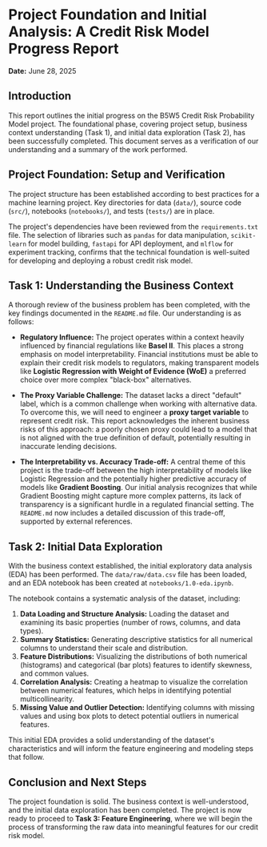 # Project Foundation and Initial Analysis: A Credit Risk Model Progress Report

**Date:** June 28, 2025

## Introduction

This report outlines the initial progress on the B5W5 Credit Risk Probability Model project. The foundational phase, covering project setup, business context understanding (Task 1), and initial data exploration (Task 2), has been successfully completed. This document serves as a verification of our understanding and a summary of the work performed.

## Project Foundation: Setup and Verification

The project structure has been established according to best practices for a machine learning project. Key directories for data (`data/`), source code (`src/`), notebooks (`notebooks/`), and tests (`tests/`) are in place. 

The project's dependencies have been reviewed from the `requirements.txt` file. The selection of libraries such as `pandas` for data manipulation, `scikit-learn` for model building, `fastapi` for API deployment, and `mlflow` for experiment tracking, confirms that the technical foundation is well-suited for developing and deploying a robust credit risk model.

## Task 1: Understanding the Business Context

A thorough review of the business problem has been completed, with the key findings documented in the `README.md` file. Our understanding is as follows:

*   **Regulatory Influence:** The project operates within a context heavily influenced by financial regulations like **Basel II**. This places a strong emphasis on model interpretability. Financial institutions must be able to explain their credit risk models to regulators, making transparent models like **Logistic Regression with Weight of Evidence (WoE)** a preferred choice over more complex "black-box" alternatives.

*   **The Proxy Variable Challenge:** The dataset lacks a direct "default" label, which is a common challenge when working with alternative data. To overcome this, we will need to engineer a **proxy target variable** to represent credit risk. This report acknowledges the inherent business risks of this approach: a poorly chosen proxy could lead to a model that is not aligned with the true definition of default, potentially resulting in inaccurate lending decisions.

*   **The Interpretability vs. Accuracy Trade-off:** A central theme of this project is the trade-off between the high interpretability of models like Logistic Regression and the potentially higher predictive accuracy of models like **Gradient Boosting**. Our initial analysis recognizes that while Gradient Boosting might capture more complex patterns, its lack of transparency is a significant hurdle in a regulated financial setting. The `README.md` now includes a detailed discussion of this trade-off, supported by external references.

## Task 2: Initial Data Exploration

With the business context established, the initial exploratory data analysis (EDA) has been performed. The `data/raw/data.csv` file has been loaded, and an EDA notebook has been created at `notebooks/1.0-eda.ipynb`.

The notebook contains a systematic analysis of the dataset, including:

1.  **Data Loading and Structure Analysis:** Loading the dataset and examining its basic properties (number of rows, columns, and data types).
2.  **Summary Statistics:** Generating descriptive statistics for all numerical columns to understand their scale and distribution.
3.  **Feature Distributions:** Visualizing the distributions of both numerical (histograms) and categorical (bar plots) features to identify skewness, and common values.
4.  **Correlation Analysis:** Creating a heatmap to visualize the correlation between numerical features, which helps in identifying potential multicollinearity.
5.  **Missing Value and Outlier Detection:** Identifying columns with missing values and using box plots to detect potential outliers in numerical features.

This initial EDA provides a solid understanding of the dataset's characteristics and will inform the feature engineering and modeling steps that follow.

## Conclusion and Next Steps

The project foundation is solid. The business context is well-understood, and the initial data exploration has been completed. The project is now ready to proceed to **Task 3: Feature Engineering**, where we will begin the process of transforming the raw data into meaningful features for our credit risk model.
